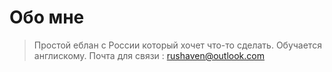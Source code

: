 # Обо мне
> Простой еблан с России который хочет что-то сделать. Обучается англискому. Почта для связи : rushaven@outlook.com
